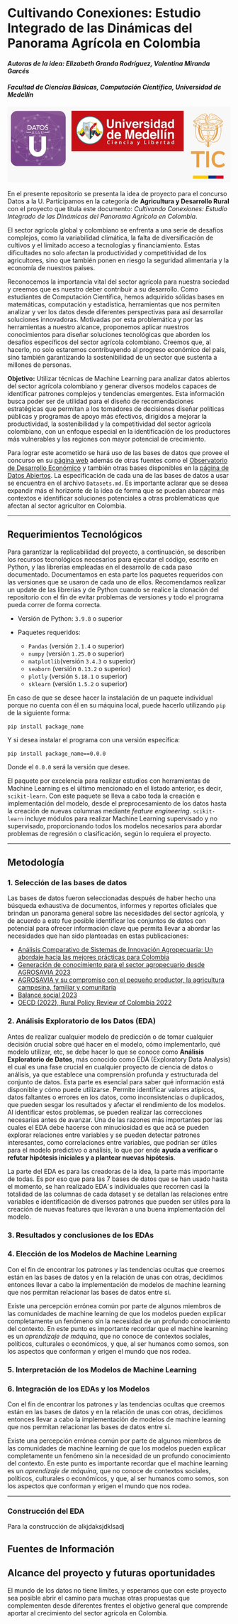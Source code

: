 # **Cultivando Conexiones: Estudio Integrado de las Dinámicas del Panorama Agrícola en Colombia**

#### ***Autoras de la idea: Elizabeth Granda Rodríguez, Valentina Miranda Garcés***
#### ***Facultad de Ciencias Básicas, Computación Científica, Universidad de Medellín***

![Logos de GitHub](logos_github.jpg)


En el presente repositorio se presenta la idea de proyecto para el concurso Datos a la U. Participamos en la categoría de **Agricultura y Desarrollo Rural** con el proyecto que titula este documento: *Cultivando Conexiones: Estudio Integrado de las Dinámicas del Panorama Agrícola en Colombia*. 

El sector agrícola global y colombiano se enfrenta a una serie de desafíos complejos, como la variabilidad climática, la falta de diversificación de cultivos y el limitado acceso a tecnologías y financiamiento. Estas dificultades no solo afectan la productividad y competitividad de los agricultores, sino que también ponen en riesgo la seguridad alimentaria y la economía de nuestros países.

Reconocemos la importancia vital del sector agrícola para nuestra sociedad y creemos que es nuestro deber contribuir a su desarrollo. Como estudiantes de Computación Científica, hemos adquirido sólidas bases en matemáticas, computación y estadística, herramientas que nos permiten analizar y ver los datos desde diferentes perspectivas para así desarrollar soluciones innovadoras. Motivadas por esta problemática y por las herramientas a nuestro alcance, proponemos aplicar nuestros conocimientos para diseñar soluciones tecnológicas que aborden los desafíos específicos del sector agrícola colombiano. Creemos que, al hacerlo, no solo estaremos contribuyendo al progreso económico del país, sino también garantizando la sostenibilidad de un sector que sustenta a millones de personas.

**Objetivo:** Utilizar técnicas de Machine Learning para analizar datos abiertos del sector agrícola colombiano y generar diversos modelos capaces de identificar patrones complejos y tendencias emergentes. Esta información busca poder ser de utilidad para el diseño de recomendaciones estratégicas que permitan a los tomadores de decisiones diseñar políticas públicas y programas de apoyo más efectivos, dirigidos a mejorar la productividad, la sostenibilidad y la competitividad del sector agrícola colombiano, con un enfoque especial en la identificación de los productores más vulnerables y las regiones con mayor potencial de crecimiento.


Para lograr este acometido se hará uso de las bases de datos que provee el concurso en su [página web](https://www.datos.gov.co/Ciencia-Tecnolog-a-e-Innovaci-n/Conjunto-de-datos-concurso-Datos-a-la-U-2024/bbf6-qe46/about_data) además de otras fuentes como el [Observatorio de Desarrollo Económico](https://observatorio.desarrolloeconomico.gov.co/) y también otras bases disponibles en la [página de Datos Abiertos](https://www.datos.gov.co/browse?sortBy=newest&utf8=%E2%9C%93). La especificación de cada una de las bases de datos a usar se encuentra en el archivo `Datasets.md`.  Es importante aclarar que se desea expandir más el horizonte de la idea de forma que se puedan abarcar más contextos e identificar soluciones potenciales a otras problemáticas que afectan al sector agricultor en Colombia.

---
## **Requerimientos Tecnológicos**

Para garantizar la replicabilidad del proyecto, a continuación, se describen los recursos tecnológicos necesarios para ejecutar el código, escrito en Python, y las librerías empleadas en el desarrollo de cada paso documentado. Documentamos en esta parte los paquetes requeridos con las versiones que se usaron de cada uno de ellos. Recomendamos realizar un update de las librerías y de Python cuando se realice la clonación del repositorio con el fin de evitar problemas de versiones y todo el programa pueda correr de forma correcta.

* Versión de Python: `3.9.8` o superior 

* Paquetes requeridos:
	* `Pandas` (versión `2.1.4` o superior)
	* `numpy` (versión `1.25.0` o superior)
	* `matplotlib`(versión `3.4.3` o superior)
	* `seaborn` (versión `0.13.2` o superior)
	* `plotly` (versión `5.18.1` o superior)
	* `sklearn` (versión `1.5.2` o superior)

En caso de que se desee hacer la instalación de un paquete individual porque no cuenta con él en su máquina local, puede hacerlo utilizando `pip` de la siguiente forma:

```
pip install package_name
```

Y si desea instalar el programa con una versión específica:

```
pip install package_name==0.0.0
```

Donde el `0.0.0` será la versión que desee.

El paquete por excelencia para realizar estudios con herramientas de Machine Learning es el último mencionado en el listado anterior, es decir, `scikit-learn`. Con este paquete se lleva a cabo toda la creación e implementación del modelo, desde el preprocesamiento de los datos hasta la creación de nuevas columnas mediante *feature engineering*. `scikit-learn` incluye módulos para realizar Machine Learning supervisado y no supervisado, proporcionando todos los modelos necesarios para abordar problemas de regresión o clasificación, según lo requiera el proyecto.

---
## **Metodología**

### 1. Selección de las bases de datos

Las bases de datos fueron seleccionadas después de haber hecho una búsqueda exhaustiva de documentos, informes y reportes oficiales que brindan un panorama general sobre las necesidades del sector agrícola, y de acuerdo a esto fue posible identificar los conjuntos de datos con potencial para ofrecer información clave que permita llevar a abordar las necesidades que han sido planteadas en estas publicaciones:

- [Análisis Comparativo de Sistemas de Innovación Agropecuaria: Un abordaje hacia las mejores prácticas para Colombia](http://hdl.handle.net/20.500.12324/40195)
- [Generación de conocimiento para el sector agropecuario desde AGROSAVIA 2023](http://hdl.handle.net/20.500.12324/39006)
- [AGROSAVIA y su compromiso con el pequeño productor, la agricultura campesina, familiar y comunitaria](http://hdl.handle.net/20.500.12324/37360)
- [Balance social 2023](http://hdl.handle.net/20.500.12324/39036)
- [OECD (2022), Rural Policy Review of Colombia 2022](https://doi.org/10.1787/c26abeb4-en)

### 2. Análisis Exploratorio de los Datos (EDA)

Antes de realizar cualquier modelo de predicción o de tomar cualquier decisión crucial sobre qué hacer en el modelo, cómo implementarlo, qué modelo utilizar, etc, se debe hacer lo que se conoce como **Análisis Exploratorio de Datos**, más conocido como EDA (Exploratory Data Analysis) el cual es una fase crucial en cualquier proyecto de ciencia de datos o análisis, ya que establece una comprensión profunda y estructurada del conjunto de datos. Esta parte es esencial para saber qué información está disponible y cómo puede utilizarse. Permite identificar valores atípicos, datos faltantes o errores en los datos, como inconsistencias o duplicados, que pueden sesgar los resultados y afectar el rendimiento de los modelos. Al identificar estos problemas, se pueden realizar las correcciones necesarias antes de avanzar. Una de las razones más importantes por las cuales el EDA debe hacerse con minuciosidad es que acá se pueden explorar relaciones entre variables y se pueden detectar patrones interesantes, como correlaciones entre variables, que podrían ser útiles para el modelo predictivo o análisis, lo que por ende **ayuda a verificar o refutar hipótesis iniciales y a plantear nuevas hipótesis**. 

La parte del EDA es para las creadoras de la idea, la parte más importante de todas. Es por eso que para las 7 bases de datos que se han usado hasta el momento, se han realizado EDA´s individuales que recorren casi la totalidad de las columnas de cada dataset y se detallan las relaciones entre variables e identificación de diversos patrones que pueden ser útiles para la creación de nuevas features que llevarán a una buena implementación del modelo.

### 3. Resultados y conclusiones de los EDAs


### 4. Elección de los Modelos de Machine Learning

Con el fin de encontrar los patrones y las tendencias ocultas que creemos están en las bases de datos y en la relación de unas con otras, decidimos entonces llevar a cabo la implementación de modelos de machine learning que nos permitan relacionar las bases de datos entre sí. 

Existe una percepción errónea común por parte de algunos miembros de las comunidades de machine learning de que los modelos pueden explicar completamente un fenómeno sin la necesidad de un profundo conocimiento del contexto. En este punto es importante recordar que el machine learning es un *aprendizaje de máquina*, que no conoce de contextos sociales, políticos, culturales o económicos, y que, al ser humanos como somos, son los aspectos que conforman y erigen el mundo que nos rodea.


### 5. Interpretación de los Modelos de Machine Learning

### 6. Integración de los EDAs y los Modelos

Con el fin de encontrar los patrones y las tendencias ocultas que creemos están en las bases de datos y en la relación de unas con otras, decidimos entonces llevar a cabo la implementación de modelos de machine learning que nos permitan relacionar las bases de datos entre sí. 

Existe una percepción errónea común por parte de algunos miembros de las comunidades de machine learning de que los modelos pueden explicar completamente un fenómeno sin la necesidad de un profundo conocimiento del contexto. En este punto es importante recordar que el machine learning es un *aprendizaje de máquina*, que no conoce de contextos sociales, políticos, culturales o económicos, y que, al ser humanos como somos, son los aspectos que conforman y erigen el mundo que nos rodea.

---

### **Construcción del EDA**

Para la construcción de alkjdaksjdklsadj


## **Fuentes de Información**

## Alcance del proyecto y futuras oportunidades

El mundo de los datos no tiene límites, y esperamos que con este proyecto sea posible abrir el camino para muchas otras propuestas que complementen desde diferentes frentes el objetivo general que comprende aportar al crecimiento del sector agrícola en Colombia. 

